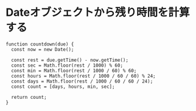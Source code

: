 # Dateオブジェクトから残り時間を計算する

    function countdown(due) {
      const now = new Date();
    
      const rest = due.getTime() - now.getTime();
      const sec = Math.floor(rest / 1000) % 60;
      const min = Math.floor(rest / 1000 / 60) % 60;
      const hours = Math.floor(rest / 1000 / 60 / 60) % 24;
      const days = Math.floor(rest / 1000 / 60 / 60 / 24);
      const count = [days, hours, min, sec];
    
      return count;
    }
